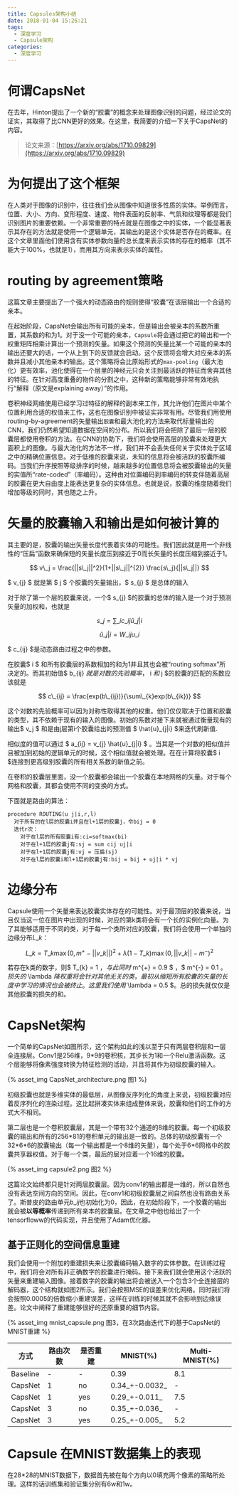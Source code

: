 ```yaml
---
title: Capsules架构小结
date: 2018-01-04 15:26:21
tags: 
  - 深度学习
  - Capsule架构
categories:
  - 深度学习
---
```


# 何谓CapsNet

在去年，Hinton提出了一个新的“胶囊”的概念来处理图像识别的问题，经过论文的证实，其取得了比CNN更好的效果。在这里，我简要的介绍一下关于CapsNet的内容。

> 论文来源：[https://arxiv.org/abs/1710.09829](https://arxiv.org/abs/1710.09829)

# 为何提出了这个框架

在人类对于图像的识别中，往往我们会从图像中知道很多性质的实体。举例而言，位置、大小、方向、变形程度、速度、物件表面的反射率、气氛和纹理等都是我们识别图片的重要依赖。一个非常重要的特点就是在图像之中的实体，一个能显著表示其存在的方法就是使用一个逻辑单元，其输出的是这个实体是否存在的概率。在这个文章里面他们使用含有实体参数向量的总长度来表示实体的存在的概率（其不能大于100%，也就是1），而用其方向来表示实体的属性。

# routing by agreement策略

这篇文章主要提出了一个强大的动态路由的规则使得“胶囊”在该层输出一个合适的亲本。

在起始阶段，CapsNet会输出所有可能的亲本，但是输出会被亲本的系数所重置，其系数的和为1。对于没一个可能的亲本，`Capsule`将会通过把它的输出和一个权重矩阵相乘计算出一个预测的矢量。如果这个预测的矢量比某一个可能的亲本的输出还要大的话，一个从上到下的反馈就会启动。这个反馈将会增大对应亲本的系数并且减小其他亲本的输出。这个策略将会比原始形式的`max-pooling`（最大池化）更有效率，池化使得在一个层里的神经元只会关注到最活跃的特征而舍弃其他的特征。在针对高度重叠的物件的分割之中，这种新的策略能够非常有效地执行“解释（原文是explaining away）”的作用。

卷积神经网络使用已经学习过特征的解释的副本来工作，其允许他们在图片中某个位置利用合适的权值来工作，这也在图像识别中被证实非常有用。尽管我们用使用routing-by-agreement的矢量输出`胶囊`和最大池化的方法来取代标量输出的CNN，我们仍然希望知道数据在空间的分布。所以我们将会把除了最后一层的胶囊层都使用卷积的方法。在CNN的协助下，我们将会使用高层的胶囊来处理更大面积上的图像。与最大池化的方法不一样，我们并不会丢失任何关于实体处于区域之中的精确位置信息。对于低维的胶囊来说，未知的信息将会被活跃的胶囊所编码。当我们升序按照等级排序的时候，越来越多的位置信息将会被胶囊输出的矢量的实值所“rate-coded”（率编码）。这种由对位置编码到率编码的转变伴随着高层的胶囊在更大自由度上能表达更复杂的实体信息。也就是说，胶囊的维度随着我们增加等级的同时，其也随之上升。

# 矢量的胶囊输入和输出是如何被计算的

其主要的是，胶囊的输出矢量长度代表着实体的可能性。我们因此就是用一个非线性的“压扁”函数来确保短的矢量长度压到接近于0而长矢量的长度压缩到接近于1。

$$ v\_j = \frac{||s\_j||^2}{1+||s\_j||^{2}} \frac{s\_j}{||s\_j||} $$

$ v\_{j} $ 就是第 $ j $ 个胶囊的矢量输出，$ s\_{j} $ 是总体的输入

对于除了第一个层的胶囊来说，一个$ s\_{j} $的胶囊的总体的输入是一个对于预测矢量的加权和，也就是

$$ s\_{j} = \sum\_{i} c\_{ij} \hat{u}\_{j|i} $$

$$ \hat{u}\_{j|i} = W\_{ij}u\_{i} $$

$ c\_{ij} $是动态路由过程之中的参数。

在胶囊$ i $ 和所有胶囊层的系数相加的和为1并且其也会被“routing softmax”所决定的。而其初始值$ b\_{ij} $就是对数的先验概率，$ i $和$ j $的胶囊的匹配的系数应该就是

$$ c\_{ij} = \frac{exp(b\_{ij})}{\sum\_{k}exp(b\_{ik})} $$

这个对数的先验概率可以因为对称性取得其他的权重。他们仅仅取决于位置和胶囊的类型，其不依赖于现有的输入的图像。初始的系数对接下来就被通过衡量现有的输出$ v\_j $ 和是由j层第i个胶囊给出的预测值 $ \hat{u}\_{j|i} $来迭代刷新值.

相似度的值可以通过 $ a\_{ij} = v\_{j} \hat{u}\_{j|i} $ 。当其是一个对数的相似值并且被加到初始的逻辑单元的时候，这个相似值就会被处理。在在计算将胶囊$ i $连接到更高级别胶囊的所有相关系数的新值之前。

在卷积的胶囊层里面，没一个胶囊都会输出一个胶囊在本地网格的矢量。对于每个网格和胶囊，其都会使用不同的变换的方式。

下面就是路由的算法：

```
procedure ROUTING(u j|i,r,l)
  对于所有的在l层的胶囊i并且在l+1层的胶囊j，令bij = 0
  迭代r次：
    对于在l层的所有胶囊i有:ci=softmax(bi)
    对于在l+1层的胶囊j有:sj = sum cij uj|i
    对于在l+1层的胶囊j有:vj = 压扁(sj)
    对于在l层的胶囊i和l+1层的胶囊j有:bij = bij + uj|i * vj

```

# 边缘分布

Capsule使用一个矢量来表达胶囊实体存在的可能性。对于最顶层的胶囊来说，当且仅当这一位在图片中出现的时候，对应的第k类将会有一个长的实例化向量。为了其能够适用于不同的类，对于每一个类所对应的胶囊，我们将会使用一个单独的边缘分布$L\_{k}$：

$$ L\_{k} = T\_{k} \max(0,m^{+}-||v\_{k}||)^{2} + \lambda (1-T\_{k}) \max(0,||v\_{k}||-m^{-})^2 $$

若存在k类的数字，则$ T\_{k} = 1 $，与此同时$ m^{+} = 0.9 $ ，$ m^{-} = 0.1 $。损失的$ \lambda $降权重将会针对其他无关的类，最初从缩短所有胶囊的矢量的长度中学习的情况也会被终止。这里我们使用$ \lambda = 0.5 $。总的损失就仅仅是其他胶囊的损失的和。

# CapsNet架构

一个简单的CapsNet如图所示，这个架构如此的浅以至于只有两层卷积层和一层全连接层。Conv1是256维，9\*9的卷积核，其步长为1和一个Relu激活函数。这个层能够将像素强度转换为特征检测的活动，并且将其作为初级胶囊的输入。

{% asset_img CapsNet_architecture.png 图1 %}

初级胶囊也就是多维实体的最低层，从图像反序列化的角度上来说，初级胶囊对应着反序列化的渲染过程。这比起拼凑实体来组成整体来说，胶囊和他们的工作的方式大不相同。

第二层也是一个卷积胶囊层，其是一个带有32个通道的8维的胶囊。每一个初级胶囊的输出和所有的256\*81的卷积单元的输出是一致的。总体的初级胶囊有一个32\*6\*6的胶囊输出（每一个输出都是一个8维的矢量），每个处于6\*6网格中的胶囊共享器权值。对于每一个类，最后的层对应着一个16维的胶囊。

{% asset_img capsule2.png 图2 %}

这篇论文始终都只是针对两层胶囊层。因为conv1的输出都是一维的，所以自然也没有表达空间方向的空间。因此，在conv1和初级胶囊层之间自然也没有路由关系了。斯普皮的路由单元$b\_{ij}$也初始化为0，因此，在初始阶段下，一个胶囊的输出就会被**以等概率**传递到所有亲本的胶囊层。在文章之中他也给出了一个tensorfloww的代码实现，并且使用了Adam优化器。

## 基于正则化的空间信息重建

我们会使用一个附加的重建损失来让胶囊编码输入数字的实体参数。在训练过程中，我们将会对所有非正确数字的胶囊进行掩码。接下来我们就会使用这个活跃的矢量来重建输入图像。接着数字的胶囊的输出将会被送入一个包含3个全连接层的解码器，这个结构就如图2所示。我们会按照MSE的误差来优化网络。同时我们将会按照0.0005的倍数缩小重建误差，这样在训练的时候其就不会影响到边缘误差。论文中阐释了重建能够很好的还原重要的细节内容。

{% asset_img mnist_capsule.png 图3，在3次路由迭代下的基于CapsNet的MNIST重建 %}

|方式|路由次数|是否重建|MNIST(%)|Multi-MNIST(%)|
|---|---|---|---|---|
|Baseline|\-|\-|0.39|8.1|
|CapsNet|1|no|0.34_+-0.0032_|\-|
|CapsNet|1|yes|0.29_+-0.011_|7.5|
|CapsNet|3|no|0.35_+-0.036_|\-|
|CapsNet|3|yes|0.25_+-0.005_|5.2|

# Capsule 在MNIST数据集上的表现

在28\*28的MNIST数据下，数据首先被在每个方向以0填充两个像素的策略所处理。这样的话训练集和验证集分别有6w和1w。